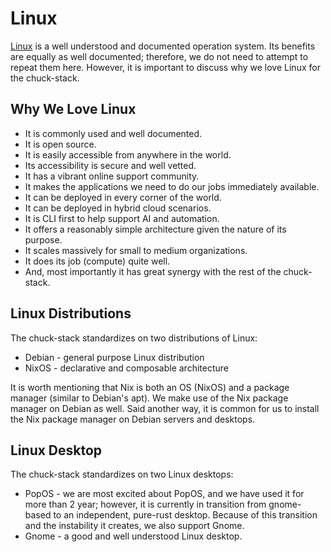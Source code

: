 # Linux

[Linux](https://en.wikipedia.org/wiki/Linux) is a well understood and documented operation system. Its benefits are equally as well documented; therefore, we do not need to attempt to repeat them here. However, it is important to discuss why we love Linux for the chuck-stack.

## Why We Love Linux

- It is commonly used and well documented.
- It is open source.
- It is easily accessible from anywhere in the world.
- Its accessibility is secure and well vetted.
- It has a vibrant online support community.
- It makes the applications we need to do our jobs immediately available.
- It can be deployed in every corner of the world.
- It can be deployed in hybrid cloud scenarios.
- It is CLI first to help support AI and automation.
- It offers a reasonably simple architecture given the nature of its purpose.
- It scales massively for small to medium organizations.
- It does its job (compute) quite well.
- And, most importantly it has great synergy with the rest of the chuck-stack.

## Linux Distributions

The chuck-stack standardizes on two distributions of Linux:

- Debian - general purpose Linux distribution
- NixOS - declarative and composable architecture

It is worth mentioning that Nix is both an OS (NixOS) and a package manager (similar to Debian's apt). We make use of the Nix package manager on Debian as well. Said another way, it is common for us to install the Nix package manager on Debian servers and desktops.

## Linux Desktop

The chuck-stack standardizes on two Linux desktops:

- PopOS - we are most excited about PopOS, and we have used it for more than 2 year; however, it is currently in transition from gnome-based to an independent, pure-rust desktop. Because of this transition and the instability it creates, we also support Gnome.
- Gnome - a good and well understood Linux desktop.

